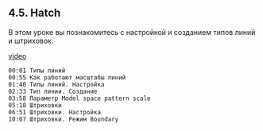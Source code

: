 ## 4.5. Hatch

В этом уроке вы познакомитесь с настройкой и созданием типов линий и штриховок.

[video](https://player.softculture.cc/embed/online/RHN/RHN_72.15.06_L4-5_Hatch)

``` chapters
00:01 Типы линий
00:55 Как работают масштабы линий
01:40 Типы линий. Настройка
02:33 Тип линии. Создание
03:58 Параметр Model space pattern scale
05:18 Штриховки
06:51 Штриховки. Настройка
10:07 Штриховки. Режим Boundary
```
